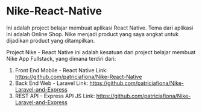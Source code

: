 # Nike-React-Native

Ini adalah project belajar membuat aplikasi React Native. Tema dari aplikasi ini adalah Online Shop. Nike menjadi product yang saya angkat untuk dijadikan product yang ditampilkan.

Project Nike - React Native ini adalah kesatuan dari project belajar membuat Nike App Fullstack, yang dimana terdiri dari:
1. Front End Mobile - React Native
Link: https://github.com/patriciafiona/Nike-React-Native
2. Back End Web - Laravel
Link: https://github.com/patriciafiona/Nike-Laravel-and-Express
3. REST API - Express API JS
Link: https://github.com/patriciafiona/Nike-Laravel-and-Express
